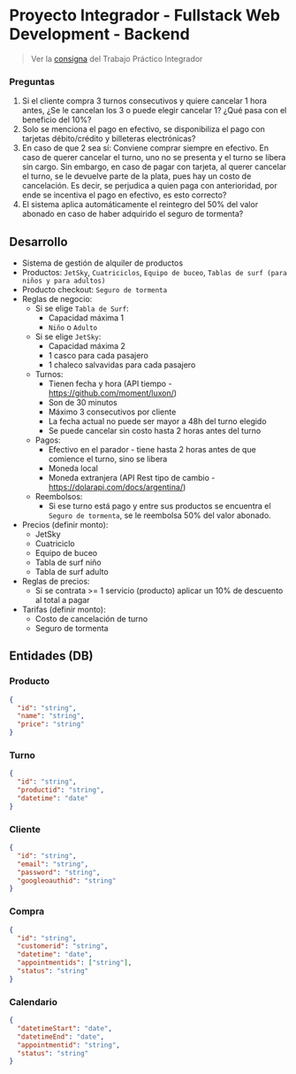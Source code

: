 # Proyecto Integrador - Fullstack Web Development - Backend

> Ver la [consigna](./consigna.md) del Trabajo Práctico Integrador

### Preguntas
1. Si el cliente compra 3 turnos consecutivos y quiere cancelar 1 hora antes, ¿Se le cancelan los 3 o puede elegir cancelar 1? ¿Qué pasa con el beneficio del 10%?
2. Solo se menciona el pago en efectivo, se disponibiliza el pago con tarjetas débito/crédito y billeteras electrónicas?
3. En caso de que 2 sea sí: Conviene comprar siempre en efectivo. En caso de querer cancelar el turno, uno no se presenta y el turno se libera sin cargo. Sin embargo, en caso de pagar con tarjeta, al querer cancelar el turno, se le devuelve parte de la plata, pues hay un costo de cancelación. Es decir, se perjudica a quien paga con anterioridad, por ende se incentiva el pago en efectivo, es esto correcto?
4. El sistema aplica automáticamente el reintegro del 50% del valor abonado en caso de haber adquirido el seguro de tormenta?

## Desarrollo
- Sistema de gestión de alquiler de productos
- Productos: `JetSky`, `Cuatriciclos`, `Equipo de buceo`, `Tablas de surf (para niños y para adultos)`
- Producto checkout: `Seguro de tormenta`
- Reglas de negocio:
  - Si se elige `Tabla de Surf`:
    -  Capacidad máxima 1
    - `Niño` o `Adulto`
  - Si se elige `JetSky`:
    -  Capacidad máxima 2
    -  1 casco para cada pasajero
    -  1 chaleco salvavidas para cada pasajero
  - Turnos:
    - Tienen fecha y hora (API tiempo - https://github.com/moment/luxon/)
    - Son de 30 minutos
    - Máximo 3 consecutivos por cliente
    - La fecha actual no puede ser mayor a 48h del turno elegido
    - Se puede cancelar sin costo hasta 2 horas antes del turno
  - Pagos:
    - Efectivo en el parador - tiene hasta 2 horas antes de que comience el turno, sino se libera
    - Moneda local
    - Moneda extranjera (API Rest tipo de cambio - https://dolarapi.com/docs/argentina/)
  - Reembolsos:
    - Si ese turno está pago y entre sus productos se encuentra el `Seguro de tormenta`, se le reembolsa 50% del valor abonado.
- Precios (definir monto):
  - JetSky
  - Cuatriciclo
  - Equipo de buceo
  - Tabla de surf niño
  - Tabla de surf adulto
- Reglas de precios:
  -  Si se contrata >= 1 servicio (producto) aplicar un 10% de descuento al total a pagar
- Tarifas (definir monto):
  - Costo de cancelación de turno
  - Seguro de tormenta

## Entidades (DB)
### Producto
```json
{
  "id": "string",
  "name": "string",
  "price": "string"
}
```

### Turno
```json
{
  "id": "string",
  "productid": "string",
  "datetime": "date"
}
```

### Cliente
```json
{
  "id": "string",
  "email": "string",
  "password": "string",
  "googleoauthid": "string"
}
```

### Compra
```json
{
  "id": "string",
  "customerid": "string",
  "datetime": "date",
  "appointmentids": ["string"],
  "status": "string"
}
```

### Calendario
```json
{
  "datetimeStart": "date",
  "datetimeEnd": "date",
  "appointmentid": "string",
  "status": "string"
}
```
